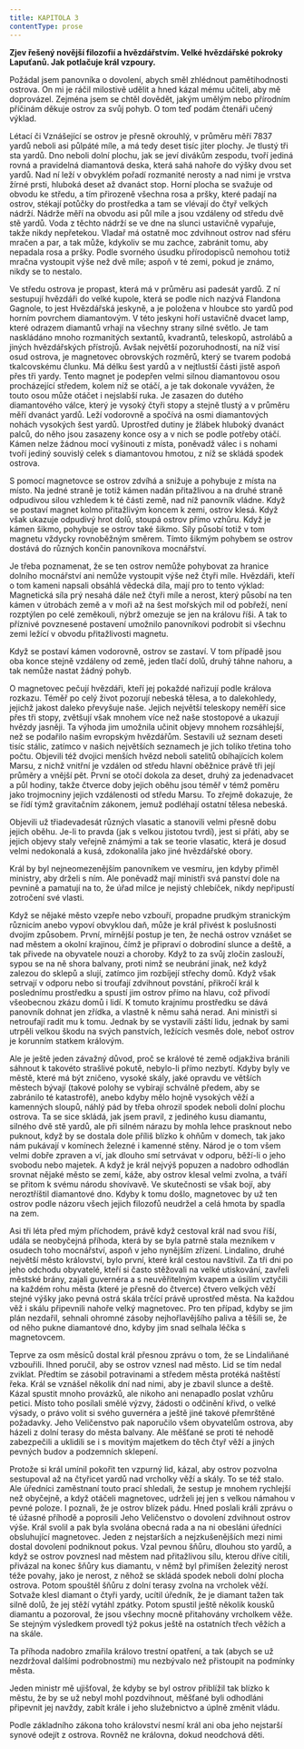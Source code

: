 ```yaml
---
title: KAPITOLA 3
contentType: prose
---
```


<section>

**Zjev řešený novější filozofií a hvězdářstvím. Velké hvězdářské pokroky Lapuťanů. Jak potlačuje král vzpoury.**

Požádal jsem panovníka o dovolení, abych směl zhlédnout pamětihodnosti ostrova. On mi je ráčil milostivě udělit a hned kázal mému učiteli, aby mě doprovázel. Zejména jsem se chtěl dovědět, jakým umělým nebo přírodním příčinám děkuje ostrov za svůj pohyb. O tom teď podám čtenáři učený výklad.

Létací či Vznášející se ostrov je přesně okrouhlý, v průměru měří 7837 yardů neboli asi půlpáté míle, a má tedy deset tisíc jiter plochy. Je tlustý tři sta yardů. Dno neboli dolní plochu, jak se jeví divákům zespodu, tvoří jediná rovná a pravidelná diamantová deska, která sahá nahoře do výšky dvou set yardů. Nad ní leží v obvyklém pořadí rozmanité nerosty a nad nimi je vrstva žírné prsti, hluboká deset až dvanáct stop. Horní plocha se svažuje od obvodu ke středu, a tím přirozeně všechna rosa a pršky, které padají na ostrov, stékají potůčky do prostředka a tam se vlévají do čtyř velkých nádrží. Nádrže měří na obvodu asi půl míle a jsou vzdáleny od středu dvě stě yardů. Voda z těchto nádrží se ve dne na slunci ustavičně vypařuje, takže nikdy nepřetekou. Vladař má ostatně moc zdvihnout ostrov nad sféru mračen a par, a tak může, kdykoliv se mu zachce, zabránit tomu, aby nepadala rosa a pršky. Podle svorného úsudku přírodopisců nemohou totiž mračna vystoupit výše než dvě míle; aspoň v té zemi, pokud je známo, nikdy se to nestalo.

Ve středu ostrova je propast, která má v průměru asi padesát yardů. Z ní sestupují hvězdáři do velké kupole, která se podle nich nazývá Flandona Gagnole, to jest Hvězdářská jeskyně, a je položena v hloubce sto yardů pod horním povrchem diamantovým. V této jeskyni hoří ustavičně dvacet lamp, které odrazem diamantů vrhají na všechny strany silné světlo. Je tam naskládáno mnoho rozmanitých sextantů, kvadrantů, teleskopů, astrolábů a jiných hvězdářských přístrojů. Avšak největší pozoruhodností, na níž visí osud ostrova, je magnetovec obrovských rozměrů, který se tvarem podobá tkalcovskému člunku. Má délku šest yardů a v nejtlustší části jistě aspoň přes tři yardy. Tento magnet je podepřen velmi silnou diamantovou osou procházející středem, kolem níž se otáčí, a je tak dokonale vyvážen, že touto osou může otáčet i nejslabší ruka. Je zasazen do dutého diamantového válce, který je vysoký čtyři stopy a stejně tlustý a v průměru měří dvanáct yardů. Leží vodorovně a spočívá na osmi diamantových nohách vysokých šest yardů. Uprostřed dutiny je žlábek hluboký dvanáct palců, do něho jsou zasazeny konce osy a v nich se podle potřeby otáčí. Kámen nelze žádnou mocí vyšinouti z místa, poněvadž válec i s nohami tvoří jediný souvislý celek s diamantovou hmotou, z níž se skládá spodek ostrova.

S pomocí magnetovce se ostrov zdvíhá a snižuje a pohybuje z místa na místo. Na jedné straně je totiž kámen nadán přitažlivou a na druhé straně odpudivou silou vzhledem k té části země, nad níž panovník vládne. Když se postaví magnet kolmo přitažlivým koncem k zemi, ostrov klesá. Když však ukazuje odpudivý hrot dolů, stoupá ostrov přímo vzhůru. Když je kámen šikmo, pohybuje se ostrov také šikmo. Síly působí totiž v tom magnetu vždycky rovnoběžným směrem. Tímto šikmým pohybem se ostrov dostává do různých končin panovníkova mocnářství.

Je třeba poznamenat, že se ten ostrov nemůže pohybovat za hranice dolního mocnářství ani nemůže vystoupit výše než čtyři míle. Hvězdáři, kteří o tom kameni napsali obsáhlá vědecká díla, mají pro to tento výklad: Magnetická síla prý nesahá dále než čtyři míle a nerost, který působí na ten kámen v útrobách země a v moři až na šest mořských mil od pobřeží, není rozptýlen po celé zeměkouli, nýbrž omezuje se jen na královu říši. A tak to příznivé povznesené postavení umožnilo panovníkovi podrobit si všechnu zemi ležící v obvodu přitažlivosti magnetu.

Když se postaví kámen vodorovně, ostrov se zastaví. V tom případě jsou oba konce stejně vzdáleny od země, jeden tlačí dolů, druhý táhne nahoru, a tak nemůže nastat žádný pohyb.

O magnetovec pečují hvězdáři, kteří jej pokaždé nařizují podle králova rozkazu. Téměř po celý život pozorují nebeská tělesa, a to dalekohledy, jejichž jakost daleko převyšuje naše. Jejich největší teleskopy neměří sice přes tři stopy, zvětšují však mnohem více než naše stostopové a ukazují hvězdy jasněji. Ta výhoda jim umožnila učinit objevy mnohem rozsáhlejší, než se podařilo našim evropským hvězdářům. Sestavili už seznam deseti tisíc stálic, zatímco v našich největších seznamech je jich toliko třetina toho počtu. Objevili též dvojici menších hvězd neboli satelitů obíhajících kolem Marsu, z nichž vnitřní je vzdálen od středu hlavní oběžnice právě tři její průměry a vnější pět. První se otočí dokola za deset, druhý za jedenadvacet a půl hodiny, takže čtverce doby jejich oběhu jsou téměř v témž poměru jako trojmocniny jejich vzdálenosti od středu Marsu. To zřejmě dokazuje, že se řídí týmž gravitačním zákonem, jemuž podléhají ostatní tělesa nebeská.

Objevili už třiadevadesát různých vlasatic a stanovili velmi přesně dobu jejich oběhu. Je-li to pravda (jak s velkou jistotou tvrdí), jest si přáti, aby se jejich objevy staly veřejně známými a tak se teorie vlasatic, která je dosud velmi nedokonalá a kusá, zdokonalila jako jiné hvězdářské obory.

Král by byl nejneomezenějším panovníkem ve vesmíru, jen kdyby přiměl ministry, aby drželi s ním. Ale poněvadž mají ministři svá panství dole na pevnině a pamatují na to, že úřad milce je nejistý chlebíček, nikdy nepřipustí zotročení své vlasti.

Když se nějaké město vzepře nebo vzbouří, propadne prudkým stranickým různicím anebo vypoví obvyklou daň, může je král přivést k poslušnosti dvojím způsobem. První, mírnější postup je ten, že nechá ostrov vznášet se nad městem a okolní krajinou, čímž je připraví o dobrodiní slunce a deště, a tak přivede na obyvatele nouzi a choroby. Když to za svůj zločin zaslouží, sypou se na ně shora balvany, proti nimž se neubrání jinak, než když zalezou do sklepů a slují, zatímco jim rozbíjejí střechy domů. Když však setrvají v odporu nebo si troufají zdvihnout povstání, přikročí král k poslednímu prostředku a spustí jim ostrov přímo na hlavu, což přivodí všeobecnou zkázu domů i lidí. K tomuto krajnímu prostředku se dává panovník dohnat jen zřídka, a vlastně k němu sahá nerad. Ani ministři si netroufají radit mu k tomu. Jednak by se vystavili záští lidu, jednak by sami utrpěli velkou škodu na svých panstvích, ležících vesměs dole, neboť ostrov je korunním statkem královým.

Ale je ještě jeden závažný důvod, proč se králové té země odjakživa bránili sáhnout k takovéto strašlivé pokutě, nebylo-li přímo nezbytí. Kdyby byly ve městě, které má být zničeno, vysoké skály, jaké opravdu ve větších městech bývají (takové polohy se vybírají schválně předem, aby se zabránilo té katastrofě), anebo kdyby mělo hojně vysokých věží a kamenných sloupů, náhlý pád by třeba ohrozil spodek neboli dolní plochu ostrova. Ta se sice skládá, jak jsem pravil, z jediného kusu diamantu, silného dvě stě yardů, ale při silném nárazu by mohla lehce prasknout nebo puknout, když by se dostala dole příliš blízko k ohňům v domech, tak jako nám pukávají v komínech železné i kamenné stěny. Národ je o tom všem velmi dobře zpraven a ví, jak dlouho smí setrvávat v odporu, běží-li o jeho svobodu nebo majetek. A když je král nejvýš popuzen a nadobro odhodlán srovnat nějaké město se zemí, káže, aby ostrov klesal velmi zvolna, a tváří se přitom k svému národu shovívavě. Ve skutečnosti se však bojí, aby neroztříštil diamantové dno. Kdyby k tomu došlo, magnetovec by už ten ostrov podle názoru všech jejich filozofů neudržel a celá hmota by spadla na zem.

Asi tři léta před mým příchodem, právě když cestoval král nad svou říší, udála se neobyčejná příhoda, která by se byla patrně stala mezníkem v osudech toho mocnářství, aspoň v jeho nynějším zřízení. Lindalino, druhé největší město království, bylo první, které král cestou navštívil. Za tři dni po jeho odchodu obyvatelé, kteří si často stěžovali na velké utiskování, zavřeli městské brány, zajali guvernéra a s neuvěřitelným kvapem a úsilím vztyčili na každém rohu města (které je přesně do čtverce) čtvero velkých věží stejné výšky jako pevná ostrá skála trčící právě uprostřed města. Na každou věž i skálu připevnili nahoře velký magnetovec. Pro ten případ, kdyby se jim plán nezdařil, sehnali ohromné zásoby nejhořlavějšího paliva a těšili se, že od něho pukne diamantové dno, kdyby jim snad selhala léčka s magnetovcem.

Teprve za osm měsíců dostal král přesnou zprávu o tom, že se Lindaliňané vzbouřili. Ihned poručil, aby se ostrov vznesl nad město. Lid se tím nedal zviklat. Předtím se zásobil potravinami a středem města protéká naštěstí řeka. Král se vznášel několik dní nad nimi, aby je zbavil slunce a deště. Kázal spustit mnoho provázků, ale nikoho ani nenapadlo poslat vzhůru petici. Místo toho posílali smělé výzvy, žádosti o odčinění křivd, o velké výsady, o právo volit si svého guvernéra a ještě jiné takové přemrštěné požadavky. Jeho Veličenstvo pak naporučilo všem obyvatelům ostrova, aby házeli z dolní terasy do města balvany. Ale měšťané se proti té nehodě zabezpečili a uklidili se i s movitým majetkem do těch čtyř věží a jiných pevných budov a podzemních sklepení.

Protože si král umínil pokořit ten vzpurný lid, kázal, aby ostrov pozvolna sestupoval až na čtyřicet yardů nad vrcholky věží a skály. To se též stalo. Ale úředníci zaměstnaní touto prací shledali, že sestup je mnohem rychlejší než obyčejně, a když otáčeli magnetovec, udrželi jej jen s velkou námahou v pevné poloze. I poznali, že je ostrov blízek pádu. Hned poslali králi zprávu o té úžasné příhodě a poprosili Jeho Veličenstvo o dovolení zdvihnout ostrov výše. Král svolil a pak byla svolána obecná rada a na ni obesláni úředníci obsluhující magnetovec. Jeden z nejstarších a nejzkušenějších mezi nimi dostal dovolení podniknout pokus. Vzal pevnou šňůru, dlouhou sto yardů, a když se ostrov povznesl nad městem nad přitažlivou sílu, kterou dříve cítili, přivázal na konec šňůry kus diamantu, v němž byl přimíšen železitý nerost téže povahy, jako je nerost, z něhož se skládá spodek neboli dolní plocha ostrova. Potom spouštěl šňůru z dolní terasy zvolna na vrcholek věží. Sotvaže klesl diamant o čtyři yardy, ucítil úředník, že je diamant tažen tak silně dolů, že jej stěží vytáhl zpátky. Potom spustil ještě několik kousků diamantu a pozoroval, že jsou všechny mocně přitahovány vrcholkem věže. Se stejným výsledkem provedl týž pokus ještě na ostatních třech věžích a na skále.

Ta příhoda nadobro zmařila královo trestní opatření, a tak (abych se už nezdržoval dalšími podrobnostmi) mu nezbývalo než přistoupit na podmínky města.

Jeden ministr mě ujišťoval, že kdyby se byl ostrov přiblížil tak blízko k městu, že by se už nebyl mohl pozdvihnout, měšťané byli odhodláni připevnit jej navždy, zabít krále i jeho služebnictvo a úplně změnit vládu.

Podle základního zákona toho království nesmí král ani oba jeho nejstarší synové odejít z ostrova. Rovněž ne královna, dokud neodchová děti.

</section>
